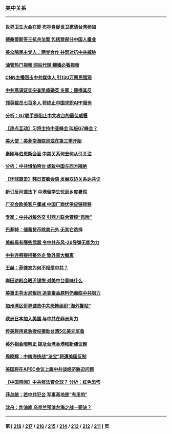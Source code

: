 ### 美中关系
---
#### [世界卫生大会在即 布林肯促世卫邀请台湾参加](../../pages/nf1412576/n13992399.md?05100445) 
#### [德桑蒂斯签三抗共法案 包括禁部分中国人置业](../../pages/nf1412576/n13992308.md?05100445) 
#### [美众院民主党人：两党合作 共同对抗中共威胁](../../pages/nf1412576/n13991873.md?05100445) 
#### [油管热门视频 网站代理 翻墙必看视频](http://138.2.39.72:81/youtube.html?epic-marker?05100445)
#### [CNN主播回击中共媒体人 引130万网民围观](../../pages/nf1412576/n13991849.md?05100445) 
#### [中共高调证实突查凯盛融英 专家：适得其反](../../pages/nf1412576/n13991798.md?05100445) 
#### [领英裁员七百多人 将终止中国求职APP服务](../../pages/nf1412576/n13991767.md?05100445) 
#### [分析：G7联手是阻止中共攻台的最佳威慑](../../pages/nf1412576/n13991613.md?05100445) 
#### [【热点互动】习将主持中亚峰会 叫板G7峰会？](../../pages/nf1412576/n13991691.md?05100445) 
#### [美大使：美菲南海联巡或在第三季开始](../../pages/nf1412576/n13991380.md?05100445) 
#### [秦刚与伯恩斯会面 中美关系何去何从引关注](../../pages/nf1412576/n13991473.md?05100445) 
#### [分析：中共惧怕垮台 或致中国与西方隔绝](../../pages/nf1412576/n13991171.md?05100445) 
#### [【环球直击】韩日首脑会谈 发展双边关系达共识](../../pages/nf1412576/n13991150.md?05100445) 
#### [新订反间谍法下 中港留学生忧返乡度暑假](../../pages/nf1412576/n13990962.md?05100445) 
#### [广交会欧美客户骤减 中国厂商忧供应链转移](../../pages/nf1412576/n13990739.md?05100445) 
#### [专家：中共战狼外交 引西方联合管控“风险”](../../pages/nf1412576/n13988216.md?05100445) 
#### [巴菲特：储蓄货币除美元外 无其它选择](../../pages/nf1412576/n13990524.md?05100445) 
#### [美航母有哪些武器 令中共东风-26导弹无能为力](../../pages/nf1412576/n13984834.md?05100445) 
#### [中共连祭狠招整外企 致外资大撤离](../../pages/nf1412576/n13989810.md?05100445) 
#### [王赫：菲律宾为何不相信中共？](../../pages/nf1412576/n13989939.md?05100445) 
#### [岸田访韩会晤尹锡悦 对美中台意味什么](../../pages/nf1412576/n13989914.md?05100445) 
#### [美重击芬太尼贩运 追查毒品原料仍面临中共阻力](../../pages/nf1412576/n13989834.md?05100445) 
#### [加州湾区侨界谴责中共恐怖组织“海外警站”](../../pages/nf1412576/n13989362.md?05100445) 
#### [欧洲日本加入美国 与中共在非洲角力](../../pages/nf1412576/n13989692.md?05100445) 
#### [传美将用紧急授权援助台湾5亿美元军备](../../pages/nf1412576/n13989283.md?05100445) 
#### [英外相会晤韩正 提及台湾香港和新疆议题](../../pages/nf1412576/n13989122.md?05100445) 
#### [周晓辉：中南海统战“法宝”将遭美国反制](../../pages/nf1412576/n13989154.md?05100445) 
#### [美国将在APEC会议上跟中共谈经济胁迫问题](../../pages/nf1412576/n13989136.md?05100445) 
#### [【中国禁闻】中共修法管全球？ 分析：红色恐怖](../../pages/nf1412576/n13988360.md?05100445) 
#### [菲总统：若中共犯台 军事基地是“有用的”](../../pages/nf1412576/n13988599.md?05100445) 
#### [沈舟：炸油库 乌克兰预演台海之战一要诀？](../../pages/nf1412576/n13988506.md?05100445) 

---
#### 第 [ [218](./218.md?05100445) / [217](./217.md?05100445) / [216](./216.md?05100445) / [215](./215.md?05100445) / [214](./214.md?05100445) / [213](./213.md?05100445) / [212](./212.md?05100445) / [211](./211.md?05100445) ] 页
